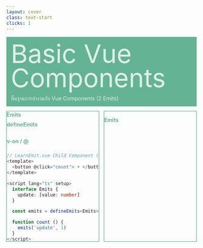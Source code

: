 ```yaml
---
layout: cover
class: text-start
clicks: 1
---
```


<PageNumber :page="$page" />

<div v-click="[0, 2]" class="custom-background-title">
  <p class="custom-title"> Basic Vue Components </p>
  <p class="custom-sub-title"> พื้นฐานการทำงานกับ Vue Components (2 Emits) </p>
</div>
<div class="custom-container">
  <div
    v-click="[1, 2]"
    v-motion
    :initial="{ x: -400 }"
    :enter="{ x: 0 }"
    :leave="{ x: 400 }"
    class="custom-height-box custom-border-box pa-3"
  >
    <div class="custom-display-box-title">
      <p class="custom-display-subtitle-content-list">
        <span class="custom-subtitle-list"> Emits </span>
        <span> ส่งคืน Event จาก ลูก -> แม่ </span>
      </p>
    </div>
    <div class="custom-display-box-title">
      <p class="custom-display-subtitle-content-list">
        <span class="custom-subtitle-list"> defineEmits </span>
        <span> กำหนดว่าจะส่ง Event อะไรคืนไปให้แม่บ้าง </span>
      </p>
    </div>
    <div class="custom-display-box-title">
      <p class="custom-display-subtitle-content-list">
        <span class="custom-subtitle-list"> v-on / @ </span>
        <span> รับ Event ที่ส่งคืนมาจากลูก </span>
      </p>
    </div>
<div class="custom-code-block mb-3">

```ts {*}{lines:false,startLine:1}
// LearnEmit.vue Child Component (ลูก)
<template>
  <button @click="count"> + </button>
</template>

<script lang="ts" setup>
  interface Emits {
    update: [value: number]
  }

  const emits = defineEmits<Emits>()

  function count () {
    emits('update', 1)
  }
</script>
```

</div>

<div class="custom-code-block mb-3">

```ts {*}{lines:false,startLine:1}
// HomePage.vue
<template>
  <p>{{ number }}</p>
  <learn-emit v-on:update="updateCount" />
</template>

<script lang="ts" setup>
  import learnEmit from '@/components/LearnEmit.vue'
  import { ref } from 'vue'

  const number = ref(0)

  function updateCount (params: number) {
    number.value += params
  }
</script>
```

</div>
  </div>
  <div
    v-click="[1, 2]"
    v-motion
    :initial="{ x: -400 }"
    :enter="{ x: 0 }"
    :leave="{ x: 400 }"
    class="custom-height-box custom-border-box pa-3 h-ful"
  >
    <div class="mt-27">
      <div>
        <p class="custom-subtitle-list"> Emits </p>
        <div class="custom-content-list">
          <p> Emits คือ Custom Event ที่ส่งจาก Child ไป Parent Component (ลูก -> แม่) แบบ One-Way Data Flow </p>
        </div>
      </div>
    </div>
  </div>
</div>

<style>
.slidev-layout {
  padding: 28px;
  background: #35485d;
  z-index: 2;
  ::-webkit-scrollbar {
    width: 4px !important;
    height: 4px !important;
  }
  ::-webkit-scrollbar-thumb {
    border-radius: 8px !important;
    background: grey !important;
  }
  ::-webkit-scrollbar-track {
    background: transparent !important;
  }
}
.slidev-layout pre {
  width: 426px;
  overflow: auto;
}
.slidev-code-wrapper .line {
  padding-right: 20px;
}
.custom-background-title {
  background-color: #3fa17b;
  padding: 12px;
  opacity: 0.8;
}
.custom-title {
  font-size: 68px;
  line-height: 4rem;
  margin: 0;
}
.custom-sub-title {
  margin-bottom: 0;
}
.custom-container {
  display: grid;
  grid-template-columns: 3fr 3fr;
  gap: 12px;
  padding-top: 12px;
}
.custom-height-box {
  max-height: 344px;
  min-height: 344px;
  height: 344px;
  overflow-y: auto;
  overflow-x: hidden;
}
.custom-border-box {
  border: 1px;
  border-style: solid;
  border-color: #3fa17b;
}
.custom-subtitle-list {
  display: block;
  font-weight: bold;
  color: #3fa17b !important;
}
.custom-content-list p {
  margin: 0
}
.custom-display-box-title {
  display: flex;
  justify-content: start;
}
.custom-display-subtitle-content-list {
  display: flex;
  justify-content: space-between;
  width: 100%;
  margin: 0;
  margin-bottom: 8px
}
.custom-code-block {
  display: flex;
  flex-direction: column;
  align-items: start;
  justify-content: start;
  text-align: start;
}
p {
  color: white !important;
  opacity: 0.8 !important;
}
</style>

<!--
<template>
  <input v-model="firstName" placeholder="ชื่อ" />
  <input v-model="lastName" placeholder="นามสกุล" />
  <p>Counter: {{ counter }}</p>
  <p>Computed: {{ fullName }}</p>
  <p>Function: {{ getFullName() }}</p>
  <button @click="dummy"> Dummy Update </button>
</template>

<script lang="ts" setup>
import { ref, computed } from 'vue'

const firstName = ref('John')
const lastName = ref('Doe')

// Computed จะคำนวณใหม่เฉพาะเมื่อ firstName หรือ lastName เปลี่ยนแปลง
const fullName = computed(() => {
  console.log('Computed recalculating')
  return `${firstName.value} ${lastName.value}`
})

// Function จะคำนวณใหม่ทุกครั้งที่ template re-render เรียกใช้
function getFullName() {
  console.log('Function recalculating')
  return `${firstName.value} ${lastName.value}`
}

// ตัวแปร dummy ใช้สำหรับ trigger การ re-render โดยไม่เปลี่ยนค่า dependencies
const counter = ref(0)
function dummy() {
  counter.value++
}
</script>

-->